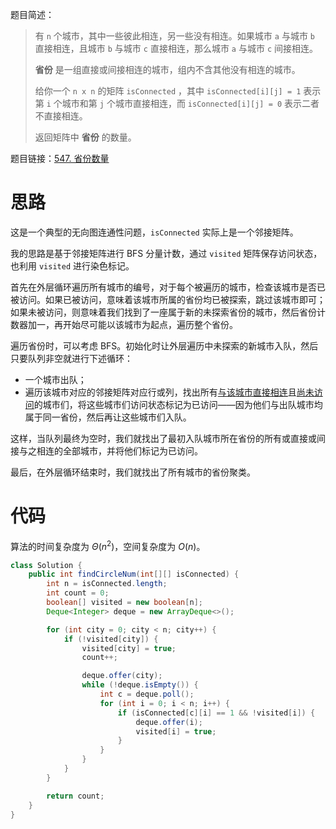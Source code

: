 题目简述：

> 有 `n` 个城市，其中一些彼此相连，另一些没有相连。如果城市 `a` 与城市 `b` 直接相连，且城市 `b` 与城市 `c` 直接相连，那么城市 `a` 与城市 `c` 间接相连。
>
> **省份** 是一组直接或间接相连的城市，组内不含其他没有相连的城市。
>
> 给你一个 `n x n` 的矩阵 `isConnected` ，其中 `isConnected[i][j] = 1` 表示第 `i` 个城市和第 `j` 个城市直接相连，而 `isConnected[i][j] = 0` 表示二者不直接相连。
>
> 返回矩阵中 **省份** 的数量。

题目链接：[547. 省份数量](https://leetcode.cn/problems/number-of-provinces/)

# 思路

这是一个典型的无向图连通性问题，`isConnected` 实际上是一个邻接矩阵。

我的思路是基于邻接矩阵进行 BFS 分量计数，通过 `visited` 矩阵保存访问状态，也利用 `visited` 进行染色标记。

首先在外层循环遍历所有城市的编号，对于每个被遍历的城市，检查该城市是否已被访问。如果已被访问，意味着该城市所属的省份均已被探索，跳过该城市即可；如果未被访问，则意味着我们找到了一座属于新的未探索省份的城市，然后省份计数器加一，再开始尽可能以该城市为起点，遍历整个省份。

遍历省份时，可以考虑 BFS。初始化时让外层遍历中未探索的新城市入队，然后只要队列非空就进行下述循环：

- 一个城市出队；
- 遍历该城市对应的邻接矩阵对应行或列，找出所有<u>与该城市直接相连</u>且<u>尚未访问</u>的城市们，将这些城市们访问状态标记为已访问——因为他们与出队城市均属于同一省份，然后再让这些城市们入队。

这样，当队列最终为空时，我们就找出了最初入队城市所在省份的所有或直接或间接与之相连的全部城市，并将他们标记为已访问。

最后，在外层循环结束时，我们就找出了所有城市的省份聚类。

# 代码

算法的时间复杂度为 $\Theta(n^2)$，空间复杂度为 $O(n)$。

```java
class Solution {
    public int findCircleNum(int[][] isConnected) {
        int n = isConnected.length;
        int count = 0;
        boolean[] visited = new boolean[n];
        Deque<Integer> deque = new ArrayDeque<>();

        for (int city = 0; city < n; city++) {
            if (!visited[city]) {
                visited[city] = true;
                count++;

                deque.offer(city);
                while (!deque.isEmpty()) {
                    int c = deque.poll();
                    for (int i = 0; i < n; i++) {
                        if (isConnected[c][i] == 1 && !visited[i]) {
                            deque.offer(i);
                            visited[i] = true;
                        }
                    }
                }
            }
        }

        return count;
    }
}
```

